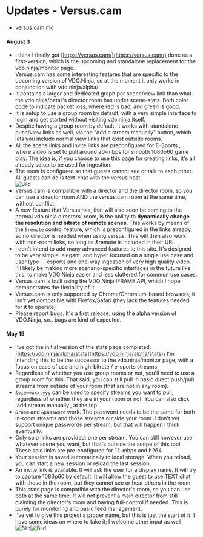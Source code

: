 # Updates - Versus.cam

* [versus.cam.md](../steves-helper-apps/versus.cam.md "mention")

#### August 3

* I think I finally got [https://versus.cam/](https://versus.cam/) done as a first-version, which is the upcoming and standalone replacement for the vdo.ninja/monitor page.\
  Versus.cam has some interesting features that are specific to the upcoming version of VDO.Ninja, so at the moment it only works in conjunction with vdo.ninja/alpha/
* It contains a larger and dedicated graph per scene/view link than what the vdo.ninja/beta/'s director room has under scene-stats. Both color code to indicate packet loss, where red is bad, and green is good.
* It is setup to use a group room by default, with a very simple interface to login and get started without visiting vdo.ninja itself.
* Despite having a group room by default, it works with standalone push/view links as well, via the "Add a stream manually" button, which lets you include normal view links that exist outside rooms.
* All the scene links and invite links are preconfigured for E-Sports , where video is set to pull around 20-mbps for smooth 1080p60 game play. The idea is, if you choose to use this page for creating links, it's all already setup to be used for ingestion.
* The room is configured so that guests cannot see or talk to each other. All guests can do is text-chat with the versus host.\
  ![Bild](https://media.discordapp.net/attachments/701232125831151697/1004209653623832576/unknown.png?width=400\&height=209)
* Versus.cam is compatible with a director and the director room, so you can use a director room AND the versus.cam room at the same time, without conflict.
* A new feature that Versus has, that will also soon be coming to the normal vdo.ninja directors' room, is the ability to **dynamically change the resolution and bitrate of remote scenes**. This works by means of the `&remote` control feature, which is preconfigured in the links already, so no director is needed when using versus. This will then also work with non-room links, so long as \&remote is included in their URL.
* I don't intend to add many advanced features to this site. It's designed to be very simple, elegant, and hyper focused on a single use case and user type -- esports and one-way ingestion of very high quality video. I'll likely be making more scenario-specific interfaces in the future like this, to make VDO.Ninja easier and less cluttered for common use cases.
* Versus.cam is built using the VDO.Ninja IFRAME API, which I hope demonstrates the flexibility of it.
* Versus.cam is only supported by Chrome/Chromium-based browsers; it isn't yet compatible with Firefox/Safari (they lack the features needed for it to operate)
* Please report bugs. It's a first release, using the alpha version of VDO.Ninja, so.. bugs are kind of expected.

#### May 15

* I've got the initial version of the stats page completed: [https://vdo.ninja/alpha/stats](https://vdo.ninja/alpha/stats)\
  I'm intending this to be the successor to the vdo.ninja/monitor page, with a focus on ease of use and high-bitrate / e-sports streams.
* Regardless of whether you use group rooms or not, you'll need to use a group room for this. That said, you can still pull in basic direct push/pull streams from outside of your room (that are not in any room).
* `&view=xxx,yyy` can be used to specify streams you want to pull, regardless of whether they are in your room or not. You can also click 'add stream manually', at the top
* `&room` and `&password` work. The password needs to be the same for both in-room streams and those streams outside your room. I don't yet support unique passwords per stream, but that will happen I think eventually.
* Only solo links are provided; one per stream. You can still however use whatever scene you want, but that's outside the scope of this tool. These solo links are pre-configured for 12-mbps and h264.
* Your session is saved automatically to local storage. When you reload, you can start a new session or reload the last session.
* An invite link is available. It will ask the user for a display name. It will try to capture 1080p60 by default. It will allow the guest to use TEXT chat with those in the room, but they cannot see or hear others in the room.
* This stats page is compatible with the director's room, so you can use both at the same time. It will not prevent a main director from still claiming the director's room and having full-control if needed. This is purely for monitoring and basic feed management.
* I've yet to give this project a proper name, but this is just the start of it. I have some ideas on where to take it; I welcome other input as well.\
  ![Bild](https://media.discordapp.net/attachments/701232125831151697/975187594159734844/unknown.png?width=400\&height=227)![Bild](https://media.discordapp.net/attachments/701232125831151697/975187594449154099/unknown.png?width=400\&height=245)
